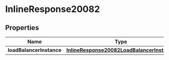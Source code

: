 

# InlineResponse20082

## Properties

Name | Type | Description | Notes
------------ | ------------- | ------------- | -------------
**loadBalancerInstance** | [**InlineResponse20082LoadBalancerInstance**](InlineResponse20082LoadBalancerInstance.md) |  |  [optional]



